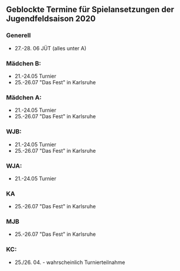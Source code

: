 ## Geblockte Termine für Spielansetzungen der Jugendfeldsaison 2020

### Generell
* 27.-28. 06 JÜT (alles unter A)

### Mädchen B:
* 21.-24.05 Turnier
* 25.-26.07 "Das Fest" in Karlsruhe

### Mädchen A:
* 21.-24.05 Turnier
* 25.-26.07 "Das Fest" in Karlsruhe

### WJB:
* 21.-24.05 Turnier
* 25.-26.07 "Das Fest" in Karlsruhe

### WJA:
* 21.-24.05 Turnier

### KA
* 25.-26.07 "Das Fest" in Karlsruhe

### MJB
* 25.-26.07 "Das Fest" in Karlsruhe

### KC: 
* 25./26. 04. - wahrscheinlich Turnierteilnahme
